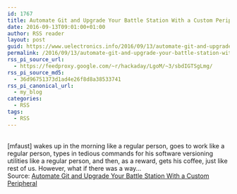 ```yaml
---
id: 1767
title: Automate Git and Upgrade Your Battle Station With a Custom Peripheral
date: 2016-09-13T09:01:00+01:00
author: RSS reader
layout: post
guid: https://www.uelectronics.info/2016/09/13/automate-git-and-upgrade-your-battle-station-with-a-custom-peripheral/
permalink: /2016/09/13/automate-git-and-upgrade-your-battle-station-with-a-custom-peripheral/
rss_pi_source_url:
  - https://feedproxy.google.com/~r/hackaday/LgoM/~3/sbdIGTSgLmg/
rss_pi_source_md5:
  - 36d96751373d1ad4e26f8d8a38533741
rss_pi_canonical_url:
  - my_blog
categories:
  - RSS
tags:
  - RSS
---
```

&#013;  
[mfaust] wakes up in the morning like a regular person, goes to work like a regular person, types in tedious commands for his software versioning utilities like a regular person, and then, as a reward, gets his coffee, just like rest of us. However, what if there was a way…&#013;  
Source: <a href="https://feedproxy.google.com/~r/hackaday/LgoM/~3/sbdIGTSgLmg/" target="_blank">Automate Git and Upgrade Your Battle Station With a Custom Peripheral</a>
